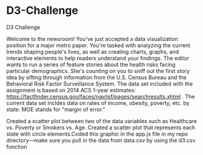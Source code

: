 # D3-Challenge
D3 Challenge

Welcome to the newsroom! You've just accepted a data visualization position for a major metro paper. You're tasked with analyzing the current trends shaping people's lives, as well as creating charts, graphs, and interactive elements to help readers understand your findings.
The editor wants to run a series of feature stories about the health risks facing particular demographics. She's counting on you to sniff out the first story idea by sifting through information from the U.S. Census Bureau and the Behavioral Risk Factor Surveillance System.
The data set included with the assignment is based on 2014 ACS 1-year estimates: https://factfinder.census.gov/faces/nav/jsf/pages/searchresults.xhtml . The current data set incldes data on rates of income, obesity, poverty, etc. by state. MOE stands for "margin of error."

Created a scatter plot between two of the data variables such as Healthcare vs. Poverty or Smokers vs. Age.
Created a scatter plot that represents each state with circle elements.Coded this graphic in the app.js file in my repo directory—make sure you pull in the data from data.csv by using the d3.csv function
